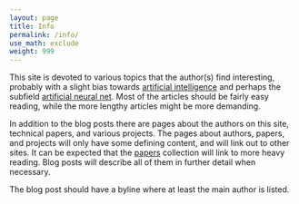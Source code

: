 ```yaml
---
layout: page
title: Info
permalink: /info/
use_math: exclude
weight: 999
---
```


This site is devoted to various topics that the author(s) find interesting, probably with a slight bias towards [artificial intelligence](https://en.wikipedia.org/wiki/Artificial_intelligence) and perhaps the subfield [artificial neural net](https://en.wikipedia.org/wiki/Artificial_intelligence). Most of the articles should be fairly easy reading, while the more lengthy articles might be more demanding.

In addition to the blog posts there are pages about the authors on this site, technical papers, and various projects. The pages about authors, papers, and projects will only have some defining content, and will link out to other sites. It can be expected that the [papers]() collection will link to more heavy reading. Blog posts will describe all of them in further detail when necessary.

The blog post should have a byline where at least the main author is listed.
